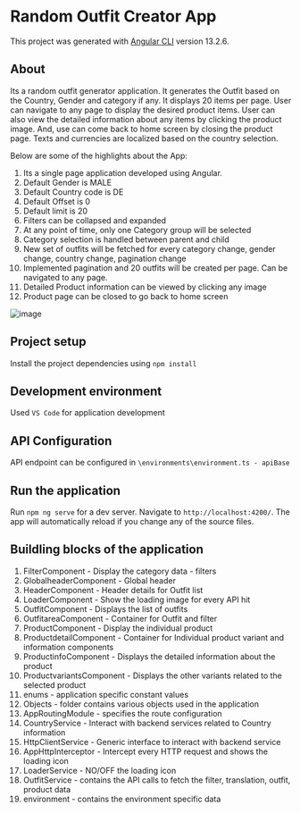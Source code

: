 # Random Outfit Creator App

This project was generated with [Angular CLI](https://github.com/angular/angular-cli) version 13.2.6.

## About
Its a random outfit generator application. It generates the Outfit based on the Country, Gender and category if any. It displays 20 items per page. User can navigate to any page to display the desired product items. User can also view the detailed information about any items by clicking the product image. And, use can come back to home screen by closing the product page. Texts and currencies are localized based on the country selection.

Below are some of the highlights about the App:
1. Its a single page application developed using Angular. 
2. Default Gender is MALE
3. Default Country code is DE
4. Default Offset is 0
5. Default limit is 20
6. Filters can be collapsed and expanded
7. At any point of time, only one Category group will be selected
8. Category selection is handled between parent and child 
9. New set of outfits will be fetched for every category change, gender change, country change, pagination change
10. Implemented pagination and 20 outfits will be created per page. Can be navigated to any page.
11. Detailed Product information can be viewed by clicking any image
12. Product page can be closed to go back to home screen

![image](https://user-images.githubusercontent.com/56861446/161390794-ae64d55a-5fd2-4b4a-be4f-b0a061a3ee5f.png)


## Project setup
Install the project dependencies using ` npm install `

## Development environment 

Used `VS Code` for application development

## API Configuration

API endpoint can be configured in `\environments\environment.ts - apiBase`


## Run the application

Run `npm ng serve` for a dev server. Navigate to `http://localhost:4200/`. The app will automatically reload if you change any of the source files.

## Buildling blocks of the application

1. FilterComponent - Display the category data - filters
2. GlobalheaderComponent - Global header
3. HeaderComponent - Header details for Outfit list
4. LoaderComponent - Show the loading image for every API hit
5. OutfitComponent - Displays the list of outfits
6. OutfitareaComponent - Container for Outfit and filter
7. ProductComponent - Display the individual product
8. ProductdetailComponent - Container for Individual product variant and information components
9. ProductinfoComponent - Displays the detailed information about the product
10. ProductvariantsComponent - Displays the other variants related to the selected product
11. enums - application specific constant values
12. Objects - folder contains various objects used in the application
13. AppRoutingModule - specifies the route configuration
14. CountryService - Interact with backend services related to Country information
15. HttpClientService - Generic interface to interact with backend service
16. AppHttpInterceptor - Intercept every HTTP request and shows the loading icon
17. LoaderService - NO/OFF the loading icon
18. OutfitService - contains the API calls to fetch the filter, translation, outfit, product data
19. environment - contains the environment specific data

